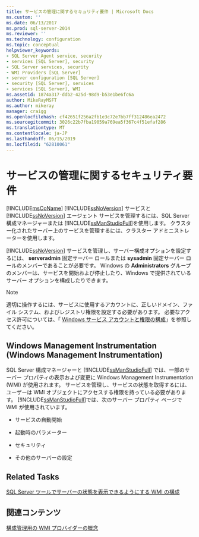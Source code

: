 ```yaml
---
title: サービスの管理に関するセキュリティ要件 | Microsoft Docs
ms.custom: ''
ms.date: 06/13/2017
ms.prod: sql-server-2014
ms.reviewer: ''
ms.technology: configuration
ms.topic: conceptual
helpviewer_keywords:
- SQL Server Agent service, security
- services [SQL Server], security
- SQL Server services, security
- WMI Providers [SQL Server]
- server configuration [SQL Server]
- security [SQL Server], services
- services [SQL Server], WMI
ms.assetid: 1874a317-ddb2-425d-98d9-b53e1be6fc6a
author: MikeRayMSFT
ms.author: mikeray
manager: craigg
ms.openlocfilehash: cf42651f256a2fb1e3c72e7bb7ff312486ea2472
ms.sourcegitcommit: 3026c22b7fba19059a769ea5f367c4f51efaf286
ms.translationtype: MT
ms.contentlocale: ja-JP
ms.lasthandoff: 06/15/2019
ms.locfileid: "62810061"
---
```

# <a name="security-requirements-for-managing-services"></a>サービスの管理に関するセキュリティ要件
  [!INCLUDE[msCoName](../../includes/msconame-md.md)] [!INCLUDE[ssNoVersion](../../includes/ssnoversion-md.md)] サービスと [!INCLUDE[ssNoVersion](../../includes/ssnoversion-md.md)] エージェント サービスを管理するには、SQL Server 構成マネージャーまたは [!INCLUDE[ssManStudioFull](../../includes/ssmanstudiofull-md.md)]を使用します。 クラスター化されたサーバー上のサービスを管理するには、クラスター アドミニストレーターを使用します。  
  
 [!INCLUDE[ssNoVersion](../../includes/ssnoversion-md.md)] サービスを管理し、サーバー構成オプションを設定するには、 **serveradmin** 固定サーバー ロールまたは **sysadmin** 固定サーバー ロールのメンバーであることが必要です。 Windows の **Administrators** グループのメンバーは、サービスを開始および停止したり、Windows で提供されているサーバー オプションを構成したりできます。  
  
> [!NOTE]  
>  適切に操作するには、サービスに使用するアカウントに、正しいドメイン、ファイル システム、およびレジストリ権限を設定する必要があります。 必要なアクセス許可については、「 [Windows サービス アカウントと権限の構成](configure-windows-service-accounts-and-permissions.md)」を参照してください。  
  
## <a name="windows-management-instrumentation"></a>Windows Management Instrumentation (Windows Management Instrumentation)  
 SQL Server 構成マネージャーと [!INCLUDE[ssManStudioFull](../../includes/ssmanstudiofull-md.md)] では、一部のサーバー プロパティの表示および変更に Windows Management Instrumentation (WMI) が使用されます。 サービスを管理し、サービスの状態を取得するには、ユーザーは WMI オブジェクトにアクセスする権限を持っている必要があります。 [!INCLUDE[ssManStudioFull](../../includes/ssmanstudiofull-md.md)]では、次のサーバー プロパティ ページで WMI が使用されています。  
  
-   サービスの自動開始  
  
-   起動時のパラメーター  
  
-   セキュリティ  
  
-   その他のサーバーの設定  
  
## <a name="related-tasks"></a>Related Tasks  
 [SQL Server ツールでサーバーの状態を表示できるようにする WMI の構成](../../ssms/configure-wmi-to-show-server-status-in-sql-server-tools.md)  
  
## <a name="related-content"></a>関連コンテンツ  
 [構成管理用の WMI プロバイダーの概念](../../relational-databases/wmi-provider-configuration/wmi-provider-for-configuration-management.md)  
  
  
